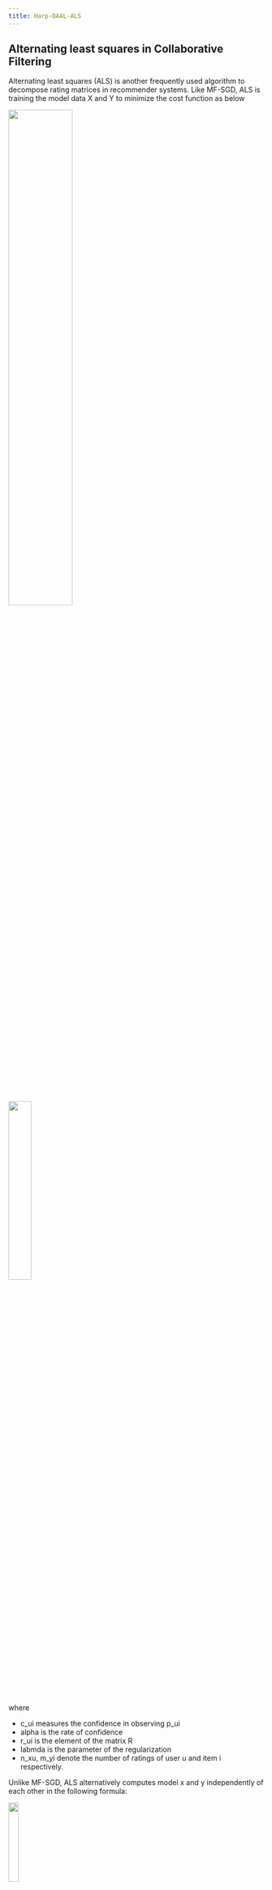 ```yaml
---
title: Harp-DAAL-ALS
---
```


## Alternating least squares in Collaborative Filtering

Alternating least squares (ALS) is another frequently used algorithm to decompose rating matrices in recommender systems. 
Like MF-SGD, ALS is training the model data X and Y to minimize the cost function as below

<img src="/img/als-training-costfunction.png" width="50%" height="50%"><br>
<img src="/img/als-training-costfunction-2.png" width="30%" height="30%"><br>

where 

* c_ui measures the confidence in observing p_ui
* alpha is the rate of confidence
* r_ui is the element of the matrix R
* labmda is the parameter of the regularization
* n_xu, m_yi denote the number of ratings of user u and item i respectively.

Unlike MF-SGD, ALS alternatively computes model x and y independently of each other in the following formula:

<img src="/img/als-x-compute-1.png" width="20%" height="20%"><br>
<img src="/img/als-x-compute-2.png" width="50%" height="50%"><br>
<img src="/img/als-y-compute-1.png" width="20%" height="20%"><br>
<img src="/img/als-y-compute-2.png" width="50%" height="50%"><br>

The algorithm has a computation complexity for each iteration as 

<img src="/img/als-complexity-1.png" width="30%" height="30%"><br>

Omega is the set of training samples, K is the feature dimension, m is the row number of the rating
matrix, and n is the column number of the rating matrix. 

## Implementation 

The implementation of ALS in our Harp-DAAL consists of two levels.
At the top Level, using Harp's *regroup* and *allgather* operation to communication model data among mappers
At the bottom Level, using DAAL's ALS kernels to conduct local computations. 

## A Code Walk Through of Harp-DAAL-ALS

### Load Training Data

Harp-DAAL-ALS uses both of the original training matrix and the transposed matrix, therefore we load the training matrix data twice. In the 
second load process, we exchanged the row and column indices of each training point to make a transposed matrix.

```java

Int2ObjectOpenHashMap<VRowCol> trainDataMap = SGDUtil.loadVMapRow(vFilePaths, numThreads_harp, configuration);
Int2ObjectOpenHashMap<VRowCol> trainDataMapTran = SGDUtil.loadVMapTran(vFilePaths, numThreads_harp, configuration);

```

### Format Conversion 

The default Sparse Matrix format of Harp is Coordinate Format (COO), which represents a training point in triple values (RowID, ColID, val), whereas, the 
sparse matrix format for DAAL ALS kernel is Compressed Sparse Row Format (CSR). Therefore, the first step is to convert incoming training data from COO to 
CSR. Before converting sparse data format, a remapping process of row/column indices are required to make sure that no empty row or column will occur
in the CSR format.

```java

//remapping row ids
ReMapRowColID remapper_row = new ReMapRowColID(rowIds, this.getSelfID(), this.getNumWorkers(), this);
int[] row_mapping = remapper_row.getRemapping();

//remapping col ids
ReMapRowColID remapper_col = new ReMapRowColID(colIds, this.getSelfID(), this.getNumWorkers(), this);
int[] col_mapping = remapper_col.getRemapping();

```

We then do a data format conversion by using a conversion class named *COOToCSR*

```java

COOToCSR converter = new COOToCSR(trainDataTable, col_mapping);
CSRNumericTable trainDaalTable = converter.convert();

COOToCSR converter_tran = new COOToCSR(trainDataTableTran, row_mapping);
CSRNumericTable trainDaalTableTran = converter_tran.convert();

```

### Initialize DAAL Variables 

The DAAL ALS kernel has the following important variables. Some of them are local to each mapper (node), while others require 
a global synchronization among different mapper (nodes).

```java

//store the offset of rows/columns i 
long[] usersPartition = new long[workerNum + 1];
long[] itemsPartition = new long[workerNum + 1];

//local var
KeyValueDataCollection usersOutBlocks;
//local var
KeyValueDataCollection itemsOutBlocks;

//local var, sync on master node
DistributedPartialResultStep1 step1LocalResult;
//global var
NumericTable step2MasterResult = null;
//local var
KeyValueDataCollection step3LocalResult;
//global vars
KeyValueDataCollection step4LocalInput;
//local vars
DistributedPartialResultStep4 itemsPartialResultLocal = null;
//local vars
DistributedPartialResultStep4 usersPartialResultLocal = null;

```

*usersPartition* (*itemsPartition*) record the start position of rows of distributed CSR formatted training matrix (transposed training matrix) on each mapper. 
*usersOutBlocks* (*itemsOutBlocks*) store the row/column indices that would be required by other mappers.
*step1LocalResult*, *step2MasterResult*, *step3LocalResult*, and *step4LocalInput* are intermediate results of each training step. 
*itemsPartialResultLocal* and *usersPartialResultLocal* store the final model data (low rank matrix x and y).

The following codes initialize these variables

```java

InitDistributed initAlgorithm = new InitDistributed(daal_Context, Double.class, InitMethod.fastCSR);
initAlgorithm.parameter.setFullNUsers(this.maxRowID + 1);
initAlgorithm.parameter.setNFactors(r);
initAlgorithm.parameter.setNumThreads(numThreads);
initAlgorithm.parameter.setSeed(initAlgorithm.parameter.getSeed() + this.getSelfID());
initAlgorithm.input.set(InitInputId.data, trainDaalTableTran);

// Initialize the implicit ALS model
InitPartialResult initPartialResult = initAlgorithm.compute();

// partialModel is local on each node
PartialModel partialModel = initPartialResult.get(InitPartialResultId.partialModel);
itemsPartialResultLocal = new DistributedPartialResultStep4(daal_Context);

//store the partialModel on local slave node
itemsPartialResultLocal.set(DistributedPartialResultStep4Id.outputOfStep4ForStep1, partialModel);
step4LocalInput = new KeyValueDataCollection(daal_Context);

long dataTableRows = trainDaalTable.getNumberOfRows();
long dataTableTranRows = trainDaalTableTran.getNumberOfRows();

//allreduce to get the users and items partition table
Table<LongArray> dataTable_partition = new Table<>(0, new LongArrPlus());

LongArray partition_array = LongArray.create(2, false);
partition_array.get()[0] = dataTableRows;
partition_array.get()[1] = dataTableTranRows;

dataTable_partition.addPartition(new Partition<>(this.getSelfID(), partition_array));

this.allgather("als", "get-partition-info", dataTable_partition);

usersPartition[0] = 0;
itemsPartition[0] = 0;

for (int j=0;j<workerNum;j++)
{
usersPartition[j+1] = usersPartition[j] + dataTable_partition.getPartition(j).get().get()[0];
itemsPartition[j+1] = itemsPartition[j] + dataTable_partition.getPartition(j).get().get()[1];

}

//compute out blocks
usersOutBlocks = computeOutBlocks(daal_Context, workerNum, trainDaalTable, itemsPartition);
itemsOutBlocks = computeOutBlocks(daal_Context, workerNum, trainDaalTableTran, usersPartition);

```

The initialization of *usersPartition* and *itemsPartition* demand a synchronization among mappers, where we use harp's *allgather* operation.
The training process consists of four steps. Firstly, the four steps will compute model data x (*usersPartialResultLocal*) while fixing the *itemsPartialResultLocal* as a constant.
Secondly, the four steps will repeat and compute the *itemsPartialResultLocal* while fixing *usersPartialResultLocal* as a constant.

### Training Process Step 1

```java

ALSTrainStep1 algo_step1 = new ALSTrainStep1(r, numThreads, itemsPartialResultLocal, this);

//compute step 1
step1LocalResult = algo_step1.compute();

//communication step 1
Table<ByteArray> step1LocalResult_table = algo_step1.communicate(step1LocalResult);

```

In step 1, we create a *ALSTrainStep1* class, which takes *itemsPartialResultLocal* as an input argument. We first invoke the *compute()* method and store the result at 
*step1LocalResult*, which is then communicated among all the mappers by invoking the *communicate()* function of *ALSTrainStep1* 

### Training Process Step 2

The computation work of Step 2 happens on the master node, which is the mapper with its id equals zero. The result *step2MasterResult* is then broadcast to other 
slaves nodes by invoking the *communicate* function.

```java

//step 2 on master node
ALSTrainStep2 algo_step2 = new ALSTrainStep2(r, numThreads, step1LocalResult_table, this);

if (this.getSelfID() == 0)
{
step2MasterResult = algo_step2.compute();
}

//free up memory
step1LocalResult_table = null;
step1LocalResult = null;

//broadcast step2MasterResult to other slave nodes step2MasterResult is HomogenNumericTable
step2MasterResult = algo_step2.communicate(step2MasterResult);

```

### Training Process Step 3

Step 3 also contains the computation part and a communication part. Each node computes its local *step3LocalResult* and uses harp table to 
accomplish a *allgather* operation inside the *communicate()* function of class *ALSTrainStep3*. 

```java
ALSTrainStep3 algo_step3 = new ALSTrainStep3(r, numThreads, itemsPartition, itemsOutBlocks, itemsPartialResultLocal, this);
//compute step 3
DistributedPartialResultStep3 partialResult_step3 = algo_step3.compute();

// Prepare input objects for the fourth step of the distributed algorithm
step3LocalResult = partialResult_step3.get(DistributedPartialResultStep3Id.outputOfStep3ForStep4);
Table<ByteArray> step3LocalResult_table = new Table<>(0, new ByteArrPlus());

step4LocalInput = algo_step3.communicate(step3LocalResult, step4LocalInput, step3LocalResult_table);

```

### Training Process Step 4

Finally, the fourth step computes out the *usersPartialResultLocal* which is local on each node. 

```java

ALSTrainStep4 algo_step4 = new ALSTrainStep4(r, numThreads, alpha, lambda_als, step4LocalInput, trainDaalTable,
step2MasterResult, this);

usersPartialResultLocal = algo_step4.compute();

```

### Test Process

After several rounds of training process, we could examine the effectiveness of Harp-DAAL-ALS by computing the root of mean square errors (RMSE) of 
a test dataset. Like the training dataset, the test dataset is first loaded into Harp-DAAL-ALS 

```java

Int2ObjectOpenHashMap<VRowCol> testDataMap = SGDUtil.loadTMapRow(testFilePath, numThreads_harp, configuration);

```

Unlike the training dataset that is distributed on all the nodes, each node loads the whole test dataset into its memory space. We could compute
an initial RMSE value before the start of training process. Here, we also use the *row_mapping* and *col_mapping* values that records the new row/column 
id for the points of test dataset.

```java

// ------------------------------ compute initial RMSE from test dataset ------------------------------
testModelInitRMSE(usersPartition, itemsPartition, dataTableRows, testDataMap, row_mapping, col_mapping);

```

After training process, we compute again the RMSE value of test dataset

```java

//test model after this iteration
testModel(iteration, usersPartition, itemsPartition, usersPartialResultLocal, itemsPartialResultLocal, testDataMap, row_mapping, col_mapping);

```

Comparing the RMSE value before and after the training process, we could evaluate the correctness and efficiency of our Harp-DAAL-ALS algorithm.





